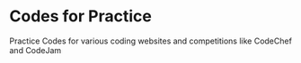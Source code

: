 Codes for Practice
==============

Practice Codes for various coding websites and competitions like CodeChef and CodeJam
